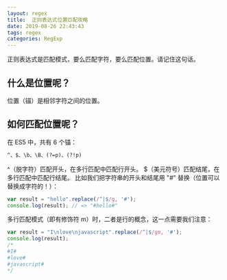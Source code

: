 ```yaml
---
layout: regex
title:  正则表达式位置匹配攻略
date: 2019-08-26 22:43:43
tags: regex
categories: RegExp
---
```


正则表达式是匹配模式，要么匹配字符，要么匹配位置。请记住这句话。


<!-- more -->
## 什么是位置呢？

位置（锚）是相邻字符之间的位置。

## 如何匹配位置呢？

在 ES5 中，共有 6 个锚：
```html
^、$、\b、\B、(?=p)、(?!p)

```

^（脱字符）匹配开头，在多行匹配中匹配行开头。
$（美元符号）匹配结尾，在多行匹配中匹配行结尾。
比如我们把字符串的开头和结尾用 "#" 替换（位置可以替换成字符的！）：
```js
var result = "hello".replace(/^|$/g, '#');
console.log(result); // => "#hello#"

```

多行匹配模式（即有修饰符 m）时，二者是行的概念，这一点需要我们注意：
```js
var result = "I\nlove\njavascript".replace(/^|$/gm, '#');
console.log(result);
/* 
#I#
#love#
#javascript#
*/

```
